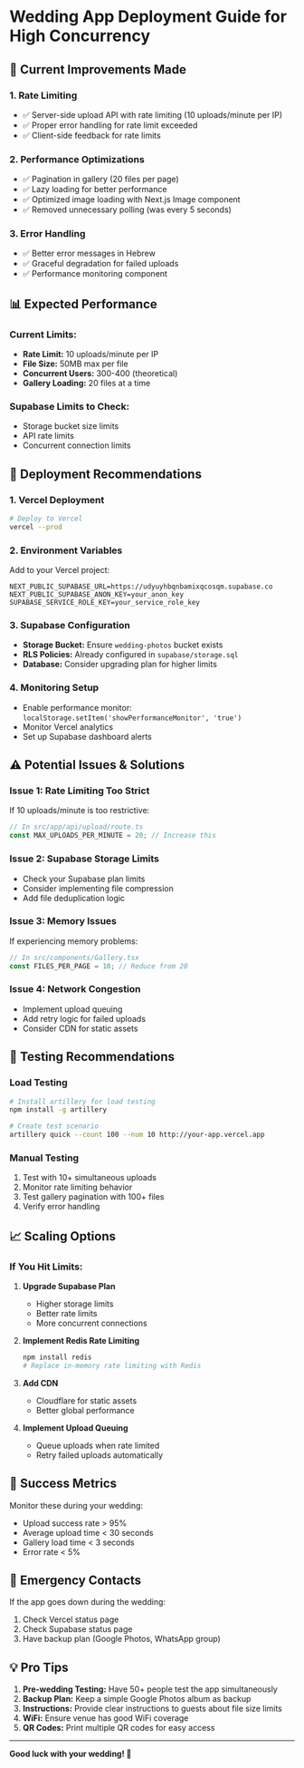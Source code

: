 # Wedding App Deployment Guide for High Concurrency

## 🚀 **Current Improvements Made**

### 1. **Rate Limiting**

- ✅ Server-side upload API with rate limiting (10 uploads/minute per IP)
- ✅ Proper error handling for rate limit exceeded
- ✅ Client-side feedback for rate limits

### 2. **Performance Optimizations**

- ✅ Pagination in gallery (20 files per page)
- ✅ Lazy loading for better performance
- ✅ Optimized image loading with Next.js Image component
- ✅ Removed unnecessary polling (was every 5 seconds)

### 3. **Error Handling**

- ✅ Better error messages in Hebrew
- ✅ Graceful degradation for failed uploads
- ✅ Performance monitoring component

## 📊 **Expected Performance**

### **Current Limits:**

- **Rate Limit:** 10 uploads/minute per IP
- **File Size:** 50MB max per file
- **Concurrent Users:** 300-400 (theoretical)
- **Gallery Loading:** 20 files at a time

### **Supabase Limits to Check:**

- Storage bucket size limits
- API rate limits
- Concurrent connection limits

## 🔧 **Deployment Recommendations**

### 1. **Vercel Deployment**

```bash
# Deploy to Vercel
vercel --prod
```

### 2. **Environment Variables**

Add to your Vercel project:

```env
NEXT_PUBLIC_SUPABASE_URL=https://udyuyhbqnbamixqcosqm.supabase.co
NEXT_PUBLIC_SUPABASE_ANON_KEY=your_anon_key
SUPABASE_SERVICE_ROLE_KEY=your_service_role_key
```

### 3. **Supabase Configuration**

- **Storage Bucket:** Ensure `wedding-photos` bucket exists
- **RLS Policies:** Already configured in `supabase/storage.sql`
- **Database:** Consider upgrading plan for higher limits

### 4. **Monitoring Setup**

- Enable performance monitor: `localStorage.setItem('showPerformanceMonitor', 'true')`
- Monitor Vercel analytics
- Set up Supabase dashboard alerts

## ⚠️ **Potential Issues & Solutions**

### **Issue 1: Rate Limiting Too Strict**

If 10 uploads/minute is too restrictive:

```typescript
// In src/app/api/upload/route.ts
const MAX_UPLOADS_PER_MINUTE = 20; // Increase this
```

### **Issue 2: Supabase Storage Limits**

- Check your Supabase plan limits
- Consider implementing file compression
- Add file deduplication logic

### **Issue 3: Memory Issues**

If experiencing memory problems:

```typescript
// In src/components/Gallery.tsx
const FILES_PER_PAGE = 10; // Reduce from 20
```

### **Issue 4: Network Congestion**

- Implement upload queuing
- Add retry logic for failed uploads
- Consider CDN for static assets

## 🧪 **Testing Recommendations**

### **Load Testing**

```bash
# Install artillery for load testing
npm install -g artillery

# Create test scenario
artillery quick --count 100 --num 10 http://your-app.vercel.app
```

### **Manual Testing**

1. Test with 10+ simultaneous uploads
2. Monitor rate limiting behavior
3. Test gallery pagination with 100+ files
4. Verify error handling

## 📈 **Scaling Options**

### **If You Hit Limits:**

1. **Upgrade Supabase Plan**

   - Higher storage limits
   - Better rate limits
   - More concurrent connections

2. **Implement Redis Rate Limiting**

   ```bash
   npm install redis
   # Replace in-memory rate limiting with Redis
   ```

3. **Add CDN**

   - Cloudflare for static assets
   - Better global performance

4. **Implement Upload Queuing**
   - Queue uploads when rate limited
   - Retry failed uploads automatically

## 🎯 **Success Metrics**

Monitor these during your wedding:

- Upload success rate > 95%
- Average upload time < 30 seconds
- Gallery load time < 3 seconds
- Error rate < 5%

## 🚨 **Emergency Contacts**

If the app goes down during the wedding:

1. Check Vercel status page
2. Check Supabase status page
3. Have backup plan (Google Photos, WhatsApp group)

## 💡 **Pro Tips**

1. **Pre-wedding Testing:** Have 50+ people test the app simultaneously
2. **Backup Plan:** Keep a simple Google Photos album as backup
3. **Instructions:** Provide clear instructions to guests about file size limits
4. **WiFi:** Ensure venue has good WiFi coverage
5. **QR Codes:** Print multiple QR codes for easy access

---

**Good luck with your wedding! 🎉**
